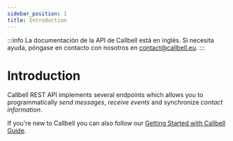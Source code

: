 ```yaml
---
sidebar_position: 1
title: Introduction
---
```


:::info
La documentación de la API de Callbell está en inglés. Si necesita ayuda, póngase en contacto con nosotros en [contact@callbell.eu](mailto:contact@callbell.eu).
:::

# Introduction

Callbell REST API implements several endpoints which allows you to programmatically _send messages_, _receive events_ and synchronize _contact information_.

If you're new to Callbell you can also follow our [Getting Started with Callbell Guide](/).
